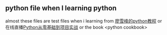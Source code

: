 ## python file when I learning python

almost these files are test files when i learning from [廖雪峰的python教程](https://www.liaoxuefeng.com/wiki/0014316089557264a6b348958f449949df42a6d3a2e542c000)
or 在线直播[Python从零基础到项目实战](https://ke.qq.com/course/235766?term_id=100278000&from=41&enter_room=1) or the book \<python cookbook\>
